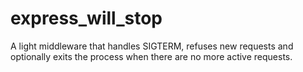 express_will_stop
=================

A light middleware that handles SIGTERM, refuses new requests and optionally exits the process when there are no more active requests.
